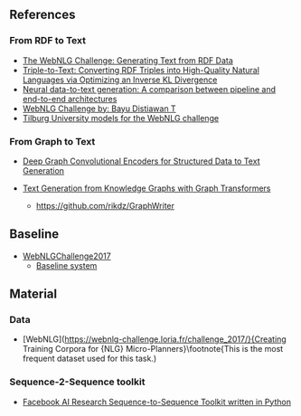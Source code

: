 ## References

### From RDF to Text

* [The WebNLG Challenge: Generating Text from RDF Data](https://www.aclweb.org/anthology/W17-3518.pdf)
* [Triple-to-Text: Converting RDF Triples into High-Quality Natural Languages via Optimizing an Inverse KL Divergence](https://arxiv.org/pdf/1906.01965.pdf) 
* [Neural data-to-text generation:
  A comparison between pipeline and end-to-end architectures](https://arxiv.org/pdf/1908.09022.pdf) 
* [WebNLG Challenge by: Bayu Distiawan T](https://webnlg-challenge.loria.fr/files/melbourne_report.pdf)
* [Tilburg University models for the WebNLG challenge](https://webnlg-challenge.loria.fr/files/tilburg_report.pdf)   

### From Graph to Text

+ [Deep Graph Convolutional Encoders for Structured Data to Text Generation](https://arxiv.org/pdf/1810.09995.pdf) 

+ [Text Generation from Knowledge Graphs with Graph Transformers](https://arxiv.org/abs/1904.02342) 
  + https://github.com/rikdz/GraphWriter



## Baseline

+ [WebNLGChallenge2017](https://webnlg-challenge.loria.fr/challenge_2017/#training-a-model-and-generating-verbalisations)
  + [Baseline system](https://gitlab.com/shimorina/webnlg-baseline)



## Material

### Data

* [WebNLG](https://webnlg-challenge.loria.fr/challenge_2017/}{Creating Training Corpora for {NLG} Micro-Planners}\footnote{This is the most frequent dataset used for this task.)

### Sequence-2-Sequence toolkit

+ [Facebook AI Research Sequence-to-Sequence Toolkit written in Python](https://github.com/pytorch/fairseq)





